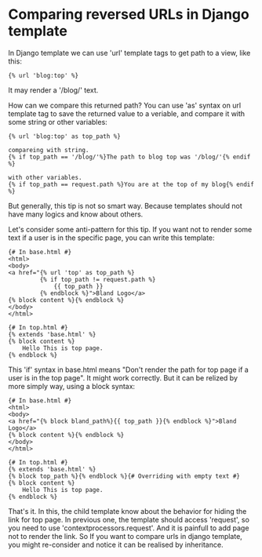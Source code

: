 Comparing reversed URLs in Django template
==========================================

In Django template we can use 'url' template tags to get path to a view,
like this:

``` {.sourceCode .django}
{% url 'blog:top' %}
```

It may render a '/blog/' text.

How can we compare this returned path? You can use 'as' syntax on url
template tag to save the returned value to a veriable, and compare it
with some string or other variables:

``` {.sourceCode .django}
{% url 'blog:top' as top_path %}

compareing with string.
{% if top_path == '/blog/'%}The path to blog top was '/blog/'{% endif %}

with other variables.
{% if top_path == request.path %}You are at the top of my blog{% endif %}
```

But generally, this tip is not so smart way. Because templates should
not have many logics and know about others.

Let's consider some anti-pattern for this tip. If you want not to render
some text if a user is in the specific page, you can write this
template:

``` {.sourceCode .django}
{# In base.html #}
<html>
<body>
<a href="{% url 'top' as top_path %}
         {% if top_path != request.path %}
             {{ top_path }}
         {% endblock %}">Bland Logo</a>
{% block content %}{% endblock %}
</body>
</html>
```

``` {.sourceCode .django}
{# In top.html #}
{% extends 'base.html' %}
{% block content %}
    Hello This is top page.
{% endblock %}
```

This 'if' syntax in base.html means "Don't render the path for top page
if a user is in the top page". It might work correctly. But it can be
relized by more simply way, using a block syntax:

``` {.sourceCode .django}
{# In base.html #}
<html>
<body>
<a href="{% block bland_path%}{{ top_path }}{% endblock %}">Bland Logo</a>
{% block content %}{% endblock %}
</body>
</html>
```

``` {.sourceCode .django}
{# In top.html #}
{% extends 'base.html' %}
{% block top_path %}{% endblock %}{# Overriding with empty text #}
{% block content %}
    Hello This is top page.
{% endblock %}
```

That's it. In this, the child template know about the behavior for
hiding the link for top page. In previous one, the template should
access 'request', so you need to use 'contextprocessors.request'. And it
is painfull to add page not to render the link. So If you want to
compare urls in django template, you might re-consider and notice it can
be realised by inheritance.

